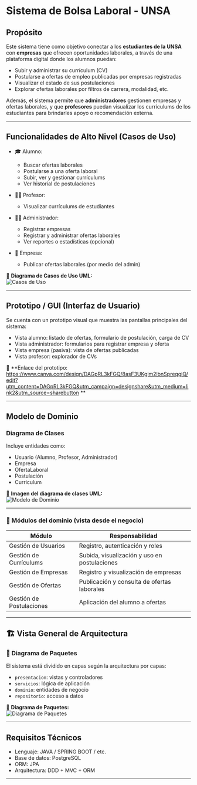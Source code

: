 # Sistema de Bolsa Laboral - UNSA

## Propósito

Este sistema tiene como objetivo conectar a los **estudiantes de la UNSA** con **empresas** que ofrecen oportunidades laborales, a través de una plataforma digital donde los alumnos puedan:

- Subir y administrar su currículum (CV)
- Postularse a ofertas de empleo publicadas por empresas registradas
- Visualizar el estado de sus postulaciones
- Explorar ofertas laborales por filtros de carrera, modalidad, etc.

Además, el sistema permite que **administradores** gestionen empresas y ofertas laborales, y que **profesores** puedan visualizar los currículums de los estudiantes para brindarles apoyo o recomendación externa.

---

## Funcionalidades de Alto Nivel (Casos de Uso)

- 🎓 Alumno:
  - Buscar ofertas laborales
  - Postularse a una oferta laboral
  - Subir, ver y gestionar currículums
  - Ver historial de postulaciones

- 🧑‍🏫 Profesor:
  - Visualizar currículums de estudiantes

- 🧑‍💼 Administrador:
  - Registrar empresas
  - Registrar y administrar ofertas laborales
  - Ver reportes o estadísticas (opcional)

- 🏢 Empresa:
  - Publicar ofertas laborales (por medio del admin)

📌 **Diagrama de Casos de Uso UML:**  
![Casos de Uso](./docs/Diagrama_casos_de_uso.png)

---

## Prototipo / GUI (Interfaz de Usuario)

Se cuenta con un prototipo visual que muestra las pantallas principales del sistema:

- Vista alumno: listado de ofertas, formulario de postulación, carga de CV
- Vista administrador: formularios para registrar empresa y oferta
- Vista empresa (pasiva): vista de ofertas publicadas
- Vista profesor: explorador de CVs

📌 **Enlace del prototipo: https://www.canva.com/design/DAGpRL3kFGQ/8asF3UKgim2lbnSpreqgiQ/edit?utm_content=DAGpRL3kFGQ&utm_campaign=designshare&utm_medium=link2&utm_source=sharebutton **  

---

## Modelo de Dominio

### Diagrama de Clases

Incluye entidades como:
- Usuario (Alumno, Profesor, Administrador)
- Empresa
- OfertaLaboral
- Postulación
- Curriculum

📌 **Imagen del diagrama de clases UML:**  
![Modelo de Dominio](./docs/Diagrama_de_clases.png)

---

### 🔸 Módulos del dominio (vista desde el negocio)

| Módulo | Responsabilidad |
|--------|------------------|
| Gestión de Usuarios | Registro, autenticación y roles |
| Gestión de Currículums | Subida, visualización y uso en postulaciones |
| Gestión de Empresas | Registro y visualización de empresas |
| Gestión de Ofertas | Publicación y consulta de ofertas laborales |
| Gestión de Postulaciones | Aplicación del alumno a ofertas |

---

## 🏗️ Vista General de Arquitectura

### 🔹 Diagrama de Paquetes

El sistema está dividido en capas según la arquitectura por capas:

- `presentacion`: vistas y controladores
- `servicios`: lógica de aplicación
- `dominio`: entidades de negocio
- `repositorio`: acceso a datos

📌 **Diagrama de Paquetes:**  
![Diagrama de Paquetes](./docs/Diagrama_de_paquetes.png)

---

## Requisitos Técnicos

- Lenguaje: JAVA / SPRING BOOT / etc.
- Base de datos: PostgreSQL
- ORM: JPA
- Arquitectura: DDD + MVC + ORM

---
